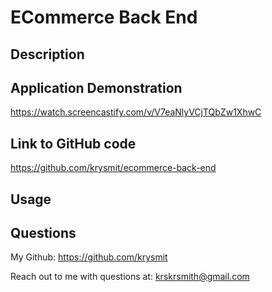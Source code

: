# ECommerce Back End

## Description


## Application Demonstration
https://watch.screencastify.com/v/V7eaNlyVCjTQbZw1XhwC

## Link to GitHub code
https://github.com/krysmit/ecommerce-back-end

## Usage




## Questions
My Github:
https://github.com/krysmit

Reach out to me with questions at: krskrsmith@gmail.com